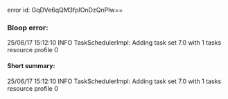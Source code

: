 error id: GqDVe6qQM3fplOnDzQnPIw==
### Bloop error:

25/06/17 15:12:10 INFO TaskSchedulerImpl: Adding task set 7.0 with 1 tasks resource profile 0
#### Short summary: 

25/06/17 15:12:10 INFO TaskSchedulerImpl: Adding task set 7.0 with 1 tasks resource profile 0